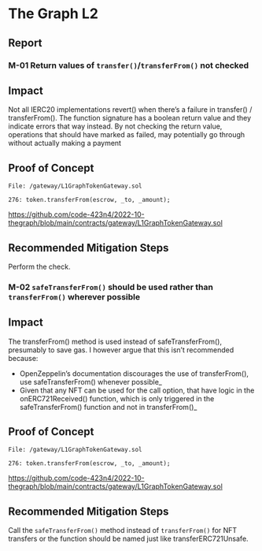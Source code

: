 # The Graph L2

## Report

### M-01 Return values of `transfer()`/`transferFrom()` not checked

## Impact

Not all IERC20 implementations revert() when there’s a failure in transfer() / transferFrom(). The function signature has a boolean return value and they indicate errors that way instead. By not checking the return value, operations that should have marked as failed, may potentially go through without actually making a payment

## Proof of Concept

```solidty
File: /gateway/L1GraphTokenGateway.sol

276: token.transferFrom(escrow, _to, _amount);
```

https://github.com/code-423n4/2022-10-thegraph/blob/main/contracts/gateway/L1GraphTokenGateway.sol

## Recommended Mitigation Steps

Perform the check.

### M-02 `safeTransferFrom()` should be used rather than `transferFrom()` wherever possible

## Impact

The transferFrom() method is used instead of safeTransferFrom(), presumably to save gas. I however argue that this isn’t recommended because:

- OpenZeppelin’s documentation discourages the use of transferFrom(), use safeTransferFrom() whenever possible\_
- Given that any NFT can be used for the call option, that have logic in the onERC721Received() function, which is only triggered in the safeTransferFrom() function and not in transferFrom()\_

## Proof of Concept

```solidty
File: /gateway/L1GraphTokenGateway.sol

276: token.transferFrom(escrow, _to, _amount);
```

https://github.com/code-423n4/2022-10-thegraph/blob/main/contracts/gateway/L1GraphTokenGateway.sol

## Recommended Mitigation Steps

Call the `safeTransferFrom()` method instead of `transferFrom()` for NFT transfers or the function should be named just like transferERC721Unsafe.
